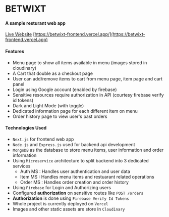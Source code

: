 # BETWIXT
#### A sample resturant web app

[Live Website](https://betwixt-frontend.vercel.app)
[https://betwixt-frontend.vercel.app/](https://betwixt-frontend.vercel.app)

#### Features
- Menu page to show all items available in menu (images stored in cloudinary)
- A Cart that double as a checkout page
- User can add/remove items to cart from menu page, item page and cart panel
- Login using Google account (enabled by firebase)
- Sensitive resources require authorization in API (courtesy firebase verify id tokens)
- Dark and Light Mode (with toggle)
- Dedicated information page for each different item on menu
- Order history page to view user's past orders

#### Technologies Used
- ```Next.js``` for frontend web app
- ```Node.js``` and ```Express.js``` used for backend api development
- ```MongoDB``` as the database to store menu items, user information and order information
- Using ```Microservice``` architecture to split backend into 3 dedicated services
    - Auth MS : Handles user authentication and user data
    - Item MS : Handles menu items and restuarant related operations
    - Order MS : Handles order creation and order history
- Using ```Firebase``` for Login and Authorizing users
- Configured **authorization** on sensitive routes like ```POST /orders```
- **Authorization** is done using ```Firebase Verify Id Tokens```
- Whole project is currently deployed on ```Vercel```
- Images and other static assets are store in ```Cloudinary```


